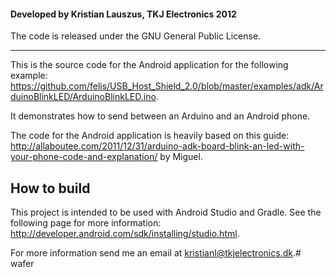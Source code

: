 #### Developed by Kristian Lauszus, TKJ Electronics 2012

The code is released under the GNU General Public License.
_________

This is the source code for the Android application for the following example:
<https://github.com/felis/USB_Host_Shield_2.0/blob/master/examples/adk/ArduinoBlinkLED/ArduinoBlinkLED.ino>.

It demonstrates how to send between an Arduino and an Android phone.

The code for the Android application is heavily based on this guide:
<http://allaboutee.com/2011/12/31/arduino-adk-board-blink-an-led-with-your-phone-code-and-explanation/> by Miguel.

## How to build

This project is intended to be used with Android Studio and Gradle. See the following page for more information: <http://developer.android.com/sdk/installing/studio.html>.

For more information send me an email at <kristianl@tkjelectronics.dk>.# wafer
